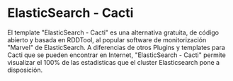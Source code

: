 # ElasticSearch - Cacti

El template "ElasticSearch - Cacti" es una alternativa gratuita, de código abierto y basada en RDDTool, al popular software de monitorización "Marvel" de ElasticSearch. A diferencias de otros Plugins y templates para Cacti que se pueden encontrar en Internet, "ElasticSearch - Cacti" permite visualizar el 100% de las estadisticas que el cluster Elasticsearch pone a disposición.
